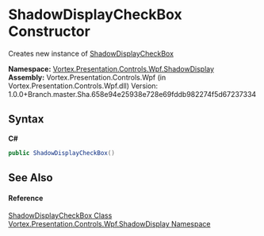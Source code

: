# ShadowDisplayCheckBox Constructor 
 

Creates new instance of <a href="T_Vortex_Presentation_Controls_Wpf_ShadowDisplay_ShadowDisplayCheckBox.md">ShadowDisplayCheckBox</a>

**Namespace:**&nbsp;<a href="N_Vortex_Presentation_Controls_Wpf_ShadowDisplay.md">Vortex.Presentation.Controls.Wpf.ShadowDisplay</a><br />**Assembly:**&nbsp;Vortex.Presentation.Controls.Wpf (in Vortex.Presentation.Controls.Wpf.dll) Version: 1.0.0+Branch.master.Sha.658e94e25938e728e69fddb982274f5d67237334

## Syntax

**C#**<br />
``` C#
public ShadowDisplayCheckBox()
```


## See Also


#### Reference
<a href="T_Vortex_Presentation_Controls_Wpf_ShadowDisplay_ShadowDisplayCheckBox.md">ShadowDisplayCheckBox Class</a><br /><a href="N_Vortex_Presentation_Controls_Wpf_ShadowDisplay.md">Vortex.Presentation.Controls.Wpf.ShadowDisplay Namespace</a><br />